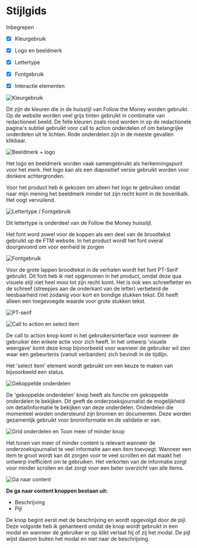 # Stijlgids

Inbegrepen
- [x] Kleurgebruik
- [x] Logo en beeldmerk
- [x] Lettertype
- [x] Fontgebruik
- [x] Interactie elementen


![Kleurgebruik](content/stijlgids1.png)

Dit zijn de kleuren die in de huisstijl van Follow the Money worden gebruikt. Op de website worden veel grijs tinten gebruikt in combinatie van redactioneel beeld. De felle kleuren zoals rood worden in op de redactionele pagina's subtiel gebruikt voor call to action onderdelen of om belangrijke onderdelen uit te lichten. Rode onderdelen zijn in de meeste gevallen klikbaar.

<!--Op de website wordt veel redactioneel beeld gebruikt, deze brengen de content tot leven. -->

![Beeldmerk + logo](content/stijlgids2.png)

Het logo en beeldmerk worden vaak samengebruikt als herkenningspunt voor het merk. Het logo kan als een diapositief versie gebruikt worden voor donkere achtergronden.

Voor het product heb ik gekozen om alleen het logo te gebruiken omdat naar mijn mening het beeldmerk minder tot zijn recht komt in de bovenbalk. Het oogt vervuilend.


![Lettertype / Fontgebruik](content/stijlgids3.png)

Dit lettertype is onderdeel van de Follow the Money huisstijl. 

Het font word zowel voor de koppen als een deel van de broodtekst gebruikt op de FTM website. In het product wordt het font overal doorgevoerd om voor eenheid te zorgen

 
![Fontgebruik](content/stijlgids4.png)

Voor de grote lappen broodtekst in de verhalen wordt het font PT-Serif gebruikt. Dit font heb ik niet opgenomen in het product, omdat deze qua visuele stijl niet heel mooi tot zijn recht komt. Het is ook een schreefletter en de schreef (streepjes aan de onderkant van de letter) verbeterd de leesbaarheid niet zodanig voor kort en bondige stukken tekst. Dit heeft alleen een toegevoegde waarde voor grote stukken tekst.

![PT-serif](content/pt-serif.png)




![Call to action en select item](content/stijlgids5.png)

De call to action knop komt in het gebruikersinterface voor wanneer de gebruiker één enkele actie voor zich heeft. In het ontwerp 'visuele weergave' komt deze knop bijvoorbeeld voor wanneer de gebruiker wil zien waar een gebeurtenis (vanuit verbanden) zich bevindt in de tijdlijn.

Het 'select item' element wordt gebruikt om een keuze te maken van bijvoorbeeld een status.

![Gekoppelde onderdelen](content/stijlgids6.png)

De 'gekoppelde onderdelen' knop heeft als functie om gekoppelde onderdelen te bekijken. Dit geeft de onderzoeksjournalist de mogelijkheid om detailinformatie te bekijken van deze onderdelen. Onderdelen die momenteel worden ondersteund zijn bronnen en documenten. Deze worden gezamenlijk gebruikt voor broninformatie en de validatie er van.


![Grid onderdelen en Toon meer of minder knop](content/stijlgids8.png)



Het tonen van meer of minder content is relevant wanneer de onderzoeksjournalist te veel informatie aan een item toevoegt. Wanneer een item te groot wordt kan dit zorgen voor te veel scrollen en dat maakt het ontwerp inefficiënt om te gebruiken. Het verkorten van de informatie zorgt voor minder scrollen en dat zorgt voor een beter overzicht van alle items.



![Ga naar content](content/stijlgids9.png)

__De ga naar content knoppen bestaan uit:__

* Beschrijving
* Pijl


De knop begint eerst met de beschrijving en wordt opgevolgd door de pijl. Deze volgorde heb ik gehanteerd omdat de knop wordt gebruikt in een modal en wanneer de gebruiker er op klikt verlaat hij of zij het modal. De pijl wijst daarom  buiten het modal en niet naar de beschrijving.
